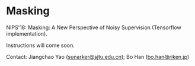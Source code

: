 # Masking
NIPS'18: Masking: A New Perspective of Noisy Supervision (Tensorflow implementation).

Instructions will come soon.

Contact: Jiangchao Yao (sunarker@sjtu.edu.cn); Bo Han (bo.han@riken.jp)
